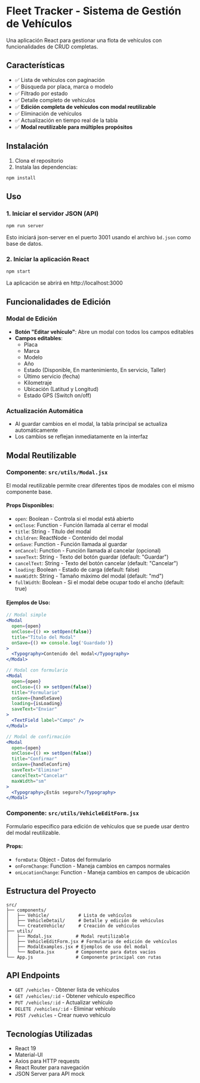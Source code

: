 # Fleet Tracker - Sistema de Gestión de Vehículos

Una aplicación React para gestionar una flota de vehículos con funcionalidades de CRUD completas.

## Características

- ✅ Lista de vehículos con paginación
- ✅ Búsqueda por placa, marca o modelo
- ✅ Filtrado por estado
- ✅ Detalle completo de vehículos
- ✅ **Edición completa de vehículos con modal reutilizable**
- ✅ Eliminación de vehículos
- ✅ Actualización en tiempo real de la tabla
- ✅ **Modal reutilizable para múltiples propósitos**

## Instalación

1. Clona el repositorio
2. Instala las dependencias:
```bash
npm install
```

## Uso

### 1. Iniciar el servidor JSON (API)
```bash
npm run server
```
Esto iniciará json-server en el puerto 3001 usando el archivo `bd.json` como base de datos.

### 2. Iniciar la aplicación React
```bash
npm start
```
La aplicación se abrirá en http://localhost:3000

## Funcionalidades de Edición

### Modal de Edición
- **Botón "Editar vehículo"**: Abre un modal con todos los campos editables
- **Campos editables**:
  - Placa
  - Marca
  - Modelo
  - Año
  - Estado (Disponible, En mantenimiento, En servicio, Taller)
  - Último servicio (fecha)
  - Kilometraje
  - Ubicación (Latitud y Longitud)
  - Estado GPS (Switch on/off)

### Actualización Automática
- Al guardar cambios en el modal, la tabla principal se actualiza automáticamente
- Los cambios se reflejan inmediatamente en la interfaz

## Modal Reutilizable

### Componente: `src/utils/Modal.jsx`

El modal reutilizable permite crear diferentes tipos de modales con el mismo componente base.

#### Props Disponibles:
- `open`: Boolean - Controla si el modal está abierto
- `onClose`: Function - Función llamada al cerrar el modal
- `title`: String - Título del modal
- `children`: ReactNode - Contenido del modal
- `onSave`: Function - Función llamada al guardar
- `onCancel`: Function - Función llamada al cancelar (opcional)
- `saveText`: String - Texto del botón guardar (default: "Guardar")
- `cancelText`: String - Texto del botón cancelar (default: "Cancelar")
- `loading`: Boolean - Estado de carga (default: false)
- `maxWidth`: String - Tamaño máximo del modal (default: "md")
- `fullWidth`: Boolean - Si el modal debe ocupar todo el ancho (default: true)

#### Ejemplos de Uso:

```jsx
// Modal simple
<Modal
  open={open}
  onClose={() => setOpen(false)}
  title="Título del Modal"
  onSave={() => console.log('Guardado')}
>
  <Typography>Contenido del modal</Typography>
</Modal>

// Modal con formulario
<Modal
  open={open}
  onClose={() => setOpen(false)}
  title="Formulario"
  onSave={handleSave}
  loading={isLoading}
  saveText="Enviar"
>
  <TextField label="Campo" />
</Modal>

// Modal de confirmación
<Modal
  open={open}
  onClose={() => setOpen(false)}
  title="Confirmar"
  onSave={handleConfirm}
  saveText="Eliminar"
  cancelText="Cancelar"
  maxWidth="sm"
>
  <Typography>¿Estás seguro?</Typography>
</Modal>
```

### Componente: `src/utils/VehicleEditForm.jsx`

Formulario específico para edición de vehículos que se puede usar dentro del modal reutilizable.

#### Props:
- `formData`: Object - Datos del formulario
- `onFormChange`: Function - Maneja cambios en campos normales
- `onLocationChange`: Function - Maneja cambios en campos de ubicación

## Estructura del Proyecto

```
src/
├── components/
│   ├── Vehicle/           # Lista de vehículos
│   ├── VehicleDetail/     # Detalle y edición de vehículos
│   └── CreateVehicle/     # Creación de vehículos
├── utils/
│   ├── Modal.jsx         # Modal reutilizable
│   ├── VehicleEditForm.jsx # Formulario de edición de vehículos
│   ├── ModalExamples.jsx # Ejemplos de uso del modal
│   └── NoData.jsx        # Componente para datos vacíos
└── App.js                # Componente principal con rutas
```

## API Endpoints

- `GET /vehicles` - Obtener lista de vehículos
- `GET /vehicles/:id` - Obtener vehículo específico
- `PUT /vehicles/:id` - Actualizar vehículo
- `DELETE /vehicles/:id` - Eliminar vehículo
- `POST /vehicles` - Crear nuevo vehículo

## Tecnologías Utilizadas

- React 19
- Material-UI
- Axios para HTTP requests
- React Router para navegación
- JSON Server para API mock